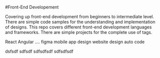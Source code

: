 #Front-End Developement

Covering up front-end development from beginners to intermediate level. There are simple code samples for the understanding and implementation of designs. This repo covers different front-end development languages and frameworks. There are simple projects for the complete use of tags.

React Angular 
....
figma
mobile app design 
website design
auto code

dsfsdf
sdfsdf
sdfsdfsdf
sdfsdfsdf
